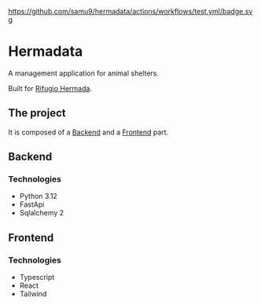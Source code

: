 https://github.com/samu9/hermadata/actions/workflows/test.yml/badge.svg

# Hermadata
A management application for animal shelters.

Built for [Rifugio Hermada](https://www.rifugiohermada.it/).

## The project
It is composed of a [Backend](#Backend) and a [Frontend](#Frontend) part.

## Backend
### Technologies
* Python 3.12
* FastApi
* Sqlalchemy 2

## Frontend
### Technologies
* Typescript
* React
* Tailwind
